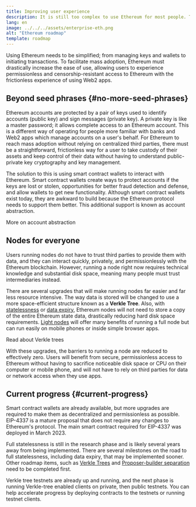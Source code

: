 ```yaml
---
title: Improving user experience
description: It is still too complex to use Ethereum for most people. To encourage mass adoption, Ethereum must drastically lower its barriers to entry - users must get the benefits of decentralized, permissionless and censorship resistant access to Ethereum but it must be as frictionless as using a traditional web2 app.
lang: en
image: ../../../assets/enterprise-eth.png
alt: "Ethereum roadmap"
template: roadmap
---
```


Using Ethereum needs to be simplified; from managing keys and wallets to initiating transactions. To facilitate mass adoption, Ethereum must drastically increase the ease of use, allowing users to experience permissionless and censorship-resistant access to Ethereum with the frictionless experience of using Web2 apps.

## Beyond seed phrases {#no-more-seed-phrases}

Ethereum accounts are protected by a pair of keys used to identify accounts (public key) and sign messages (private key). A private key is like a master password; it allows complete access to an Ethereum account. This is a different way of operating for people more familiar with banks and Web2 apps which manage accounts on a user's behalf. For Ethereum to reach mass adoption without relying on centralized third parties, there must be a straightforward, frictionless way for a user to take custody of their assets and keep control of their data without having to understand public-private key cryptography and key management.

The solution to this is using smart contract wallets to interact with Ethereum. Smart contract wallets create ways to protect accounts if the keys are lost or stolen, opportunities for better fraud detection and defense, and allow wallets to get new functionality. Although smart contract wallets exist today, they are awkward to build because the Ethereum protocol needs to support them better. This additional support is known as account abstraction.

<ButtonLink variant="outline-color" to="/roadmap/account-abstraction/">More on account abstraction</ButtonLink>

## Nodes for everyone

Users running nodes do not have to trust third parties to provide them with data, and they can interact quickly, privately, and permissionlessly with the Ethereum blockchain. However, running a node right now requires technical knowledge and substantial disk space, meaning many people must trust intermediaries instead.

There are several upgrades that will make running nodes far easier and far less resource intensive. The way data is stored will be changed to use a more space-efficient structure known as a **Verkle Tree**. Also, with [statelessness](/roadmap/statelessness) or [data expiry](/roadmap/statelessness/#data-expiry), Ethereum nodes will not need to store a copy of the entire Ethereum state data, drastically reducing hard disk space requirements. [Light nodes](/developers/docs/nodes-and-clients/light-clients) will offer many benefits of running a full node but can run easily on mobile phones or inside simple browser apps.

<ButtonLink variant="outline-color" to="/roadmap/verkle-trees/">Read about Verkle trees</ButtonLink>

With these upgrades, the barriers to running a node are reduced to effectively zero. Users will benefit from secure, permissionless access to Ethereum without having to sacrifice noticeable disk space or CPU on their computer or mobile phone, and will not have to rely on third parties for data or network access when they use apps.

## Current progress {#current-progress}

Smart contract wallets are already available, but more upgrades are required to make them as decentralized and permissionless as possible. EIP-4337 is a mature proposal that does not require any changes to Ethereum's protocol. The main smart contract required for EIP-4337 was deployed in March 2023.

Full statelessness is still in the research phase and is likely several years away from being implemented. There are several milestones on the road to full statelessness, including data expiry, that may be implemented sooner. Other roadmap items, such as [Verkle Trees](/roadmap/verkle-trees) and [Proposer-builder separation](/roadmap/pbs) need to be completed first.

Verkle tree testnets are already up and running, and the next phase is running Verkle-tree enabled clients on private, then public testnets. You can help accelerate progress by deploying contracts to the testnets or running testnet clients.
